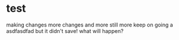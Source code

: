 # test

making changes
more changes
and more
still more
keep on going a asdfasdfad
but it didn't save!
what will happen?

